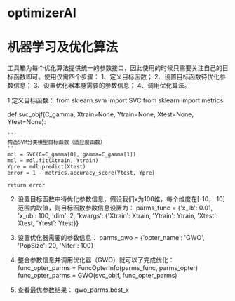 # optimizerAI
# 机器学习及优化算法
工具箱为每个优化算法提供统一的参数接口，因此使用的时候只需要关注自己的目标函数即可。使用仅需四个步骤：
  1、定义目标函数；
  2、设置目标函数待优化参数信息；
  3、设置优化器本身需要的参数信息；
  4、调用优化算法。
  
1.定义目标函数：
  from sklearn.svm import SVC
  from sklearn import metrics

  def svc_objf(C_gamma, Xtrain=None, Ytrain=None, Xtest=None, Ytest=None):
   
    '''
    构造SVM分类模型目标函数（适应度函数）
    '''
    mdl = SVC(C=C_gamma[0], gamma=C_gamma[1])
    mdl = mdl.fit(Xtrain, Ytrain)
    Ypre = mdl.predict(Xtest)
    error = 1 - metrics.accuracy_score(Ytest, Ypre)
    
    return error

2. 设置目标函数中待优化参数信息，假设我们x为100维，每个维度在[-10， 10]范围内取值，则目标函数参数信息设置为：
  parms_func = {'x_lb': 0.01, 'x_ub': 100, 'dim': 2,
		'kwargs': {'Xtrain': Xtrain, 'Ytrain': Ytrain,
			  'Xtest': Xtest, 'Ytest': Ytest}}
  
3. 设置优化器需要的参数信息：
  parms_gwo = {'opter_name': 'GWO', 'PopSize': 20, 'Niter': 100}

4. 整合参数信息并调用优化器（GWO）就可以了完成优化：
  func_opter_parms = FuncOpterInfo(parms_func, parms_opter)
  func_opter_parms = GWO(svc_objf, func_opter_parms)

5. 查看最优参数结果：
  gwo_parms.best_x
